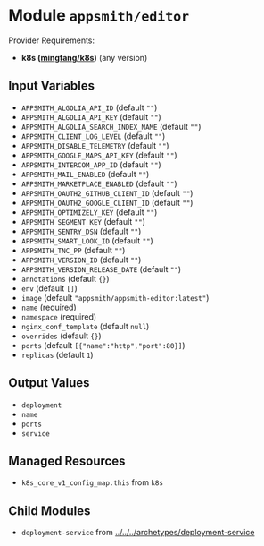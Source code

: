 
# Module `appsmith/editor`

Provider Requirements:
* **k8s ([mingfang/k8s](https://registry.terraform.io/providers/mingfang/k8s/latest))** (any version)

## Input Variables
* `APPSMITH_ALGOLIA_API_ID` (default `""`)
* `APPSMITH_ALGOLIA_API_KEY` (default `""`)
* `APPSMITH_ALGOLIA_SEARCH_INDEX_NAME` (default `""`)
* `APPSMITH_CLIENT_LOG_LEVEL` (default `""`)
* `APPSMITH_DISABLE_TELEMETRY` (default `""`)
* `APPSMITH_GOOGLE_MAPS_API_KEY` (default `""`)
* `APPSMITH_INTERCOM_APP_ID` (default `""`)
* `APPSMITH_MAIL_ENABLED` (default `""`)
* `APPSMITH_MARKETPLACE_ENABLED` (default `""`)
* `APPSMITH_OAUTH2_GITHUB_CLIENT_ID` (default `""`)
* `APPSMITH_OAUTH2_GOOGLE_CLIENT_ID` (default `""`)
* `APPSMITH_OPTIMIZELY_KEY` (default `""`)
* `APPSMITH_SEGMENT_KEY` (default `""`)
* `APPSMITH_SENTRY_DSN` (default `""`)
* `APPSMITH_SMART_LOOK_ID` (default `""`)
* `APPSMITH_TNC_PP` (default `""`)
* `APPSMITH_VERSION_ID` (default `""`)
* `APPSMITH_VERSION_RELEASE_DATE` (default `""`)
* `annotations` (default `{}`)
* `env` (default `[]`)
* `image` (default `"appsmith/appsmith-editor:latest"`)
* `name` (required)
* `namespace` (required)
* `nginx_conf_template` (default `null`)
* `overrides` (default `{}`)
* `ports` (default `[{"name":"http","port":80}]`)
* `replicas` (default `1`)

## Output Values
* `deployment`
* `name`
* `ports`
* `service`

## Managed Resources
* `k8s_core_v1_config_map.this` from `k8s`

## Child Modules
* `deployment-service` from [../../../archetypes/deployment-service](../../../archetypes/deployment-service)

